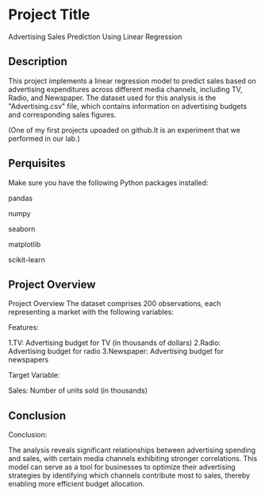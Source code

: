 
# Project Title

Advertising Sales Prediction Using Linear Regression

## Description

This project implements a linear regression model to predict sales based on advertising expenditures across different media channels, including TV, Radio, and Newspaper. The dataset used for this analysis is the "Advertising.csv" file, which contains information on advertising budgets and corresponding sales figures.

(One of my first projects upoaded on github.It is an experiment that we performed in our lab.)
## Perquisites 
Make sure you have the following Python packages installed:

pandas

numpy

seaborn

matplotlib

scikit-learn
## Project Overview
Project Overview
The dataset comprises 200 observations, each representing a market with the following variables:

Features:

1.TV: Advertising budget for TV (in thousands of dollars)
2.Radio: Advertising budget for radio
3.Newspaper: Advertising budget for newspapers

Target Variable: 

Sales: Number of units sold (in thousands)
## Conclusion
Conclusion:

The analysis reveals significant relationships between advertising spending and sales, with certain media channels exhibiting stronger correlations. This model can serve as a tool for businesses to optimize their advertising strategies by identifying which channels contribute most to sales, thereby enabling more efficient budget allocation.